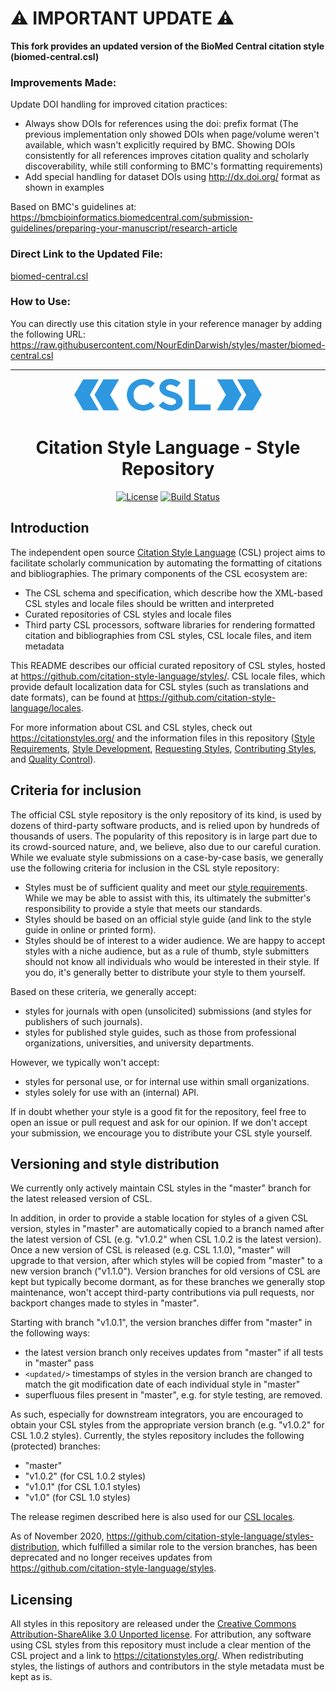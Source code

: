 # ⚠️ IMPORTANT UPDATE ⚠️

**This fork provides an updated version of the BioMed Central citation style (biomed-central.csl)**

### Improvements Made:
Update DOI handling for improved citation practices:
- Always show DOIs for references using the doi: prefix format (The previous implementation only showed DOIs when page/volume weren't available, which wasn't explicitly required by BMC. Showing DOIs consistently for all references improves citation quality and scholarly discoverability, while still conforming to BMC's formatting requirements)
- Add special handling for dataset DOIs using http://dx.doi.org/ format as shown in examples

Based on BMC's guidelines at:
https://bmcbioinformatics.biomedcentral.com/submission-guidelines/preparing-your-manuscript/research-article

### Direct Link to the Updated File:
[biomed-central.csl](https://github.com/NourEdinDarwish/styles/blob/master/biomed-central.csl)

### How to Use:
You can directly use this citation style in your reference manager by adding the following URL:
https://raw.githubusercontent.com/NourEdinDarwish/styles/master/biomed-central.csl

---

<p align="center"><a href="https://citationstyles.org/" target="_blank"><img width="300" src="https://raw.githubusercontent.com/citation-style-language/logo/master/assets/rgb/%C2%ABCSL%C2%BB.svg" alt="CSL logo"></a></p>

<h1 align="center">Citation Style Language - Style Repository</h1>

<p align="center">
  <a href="https://github.com/citation-style-language/styles#licensing"><img src="https://img.shields.io/badge/license-CC%20BY%20SA%203.0-blue.svg" alt="License"></a>
  <a href="https://github.com/citation-style-language/styles/actions"><img src="https://github.com/citation-style-language/styles/workflows/Merge%20to%20release/badge.svg?event=push" alt="Build Status"></a>
</p>

Introduction
------------

The independent open source [Citation Style Language](https://citationstyles.org/) (CSL) project aims to facilitate scholarly communication by automating the formatting of citations and bibliographies.
The primary components of the CSL ecosystem are:

* The CSL schema and specification, which describe how the XML-based CSL styles and locale files should be written and interpreted
* Curated repositories of CSL styles and locale files
* Third party CSL processors, software libraries for rendering formatted citation and bibliographies from CSL styles, CSL locale files, and item metadata

This README describes our official curated repository of CSL styles, hosted at https://github.com/citation-style-language/styles/.
CSL locale files, which provide default localization data for CSL styles (such as translations and date formats), can be found at https://github.com/citation-style-language/locales.

For more information about CSL and CSL styles, check out https://citationstyles.org/ and the information files in this repository ([Style Requirements](https://github.com/citation-style-language/styles/blob/master/STYLE_REQUIREMENTS.md), [Style Development](https://github.com/citation-style-language/styles/blob/master/STYLE_DEVELOPMENT.md), [Requesting Styles](https://github.com/citation-style-language/styles/blob/master/REQUESTING.md), [Contributing Styles](https://github.com/citation-style-language/styles/blob/master/CONTRIBUTING.md), and [Quality Control](https://github.com/citation-style-language/styles/blob/master/QUALITY_CONTROL.md)).

Criteria for inclusion
----------------------

The official CSL style repository is the only repository of its kind, is used by dozens of third-party software products, and is relied upon by hundreds of thousands of users.
The popularity of this repository is in large part due to its crowd-sourced nature, and, we believe, also due to our careful curation.
While we evaluate style submissions on a case-by-case basis, we generally use the following criteria for inclusion in the CSL style repository:

* Styles must be of sufficient quality and meet our [style requirements](https://github.com/citation-style-language/styles/blob/master/STYLE_REQUIREMENTS.md).
  While we may be able to assist with this, its ultimately the submitter's responsibility to provide a style that meets our standards.
* Styles should be based on an official style guide (and link to the style guide in online or printed form).
* Styles should be of interest to a wider audience.
  We are happy to accept styles with a niche audience, but as a rule of thumb, style submitters should not know all individuals who would be interested in their style.
  If you do, it's generally better to distribute your style to them yourself.

Based on these criteria, we generally accept:

* styles for journals with open (unsolicited) submissions (and styles for publishers of such journals).
* styles for published style guides, such as those from professional organizations, universities, and university departments.

However, we typically won't accept:

* styles for personal use, or for internal use within small organizations.
* styles solely for use with an (internal) API.

If in doubt whether your style is a good fit for the repository, feel free to open an issue or pull request and ask for our opinion.
If we don't accept your submission, we encourage you to distribute your CSL style yourself.

Versioning and style distribution
---------------------------------

We currently only actively maintain CSL styles in the "master" branch for the latest released version of CSL.

In addition, in order to provide a stable location for styles of a given CSL version, styles in "master" are automatically copied to a branch named after the latest version of CSL (e.g. "v1.0.2" when CSL 1.0.2 is the latest version).
Once a new version of CSL is released (e.g. CSL 1.1.0), "master" will upgrade to that version, after which styles will be copied from "master" to a new version branch ("v1.1.0").
Version branches for old versions of CSL are kept but typically become dormant, as for these branches we generally stop maintenance, won't accept third-party contributions via pull requests, nor backport changes made to styles in "master".

Starting with branch "v1.0.1", the version branches differ from "master" in the following ways:

* the latest version branch only receives updates from "master" if all tests in "master" pass
* `<updated/>` timestamps of styles in the version branch are changed to match the git modification date of each individual style in "master"
* superfluous files present in "master", e.g. for style testing, are removed.

As such, especially for downstream integrators, you are encouraged to obtain your CSL styles from the appropriate version branch (e.g. "v1.0.2" for CSL 1.0.2 styles).
Currently, the styles repository includes the following (protected) branches:

* "master"
* "v1.0.2" (for CSL 1.0.2 styles)
* "v1.0.1" (for CSL 1.0.1 styles)
* "v1.0" (for CSL 1.0 styles)

The release regimen described here is also used for our [CSL locales](https://github.com/citation-style-language/locales).

As of November 2020, https://github.com/citation-style-language/styles-distribution, which fulfilled a similar role to the version branches, has been deprecated and no longer receives updates from https://github.com/citation-style-language/styles.

Licensing
---------

All styles in this repository are released under the [Creative Commons Attribution-ShareAlike 3.0 Unported license](https://creativecommons.org/licenses/by-sa/3.0/).
For attribution, any software using CSL styles from this repository must include a clear mention of the CSL project and a link to https://citationstyles.org/.
When redistributing styles, the listings of authors and contributors in the style metadata must be kept as is.
